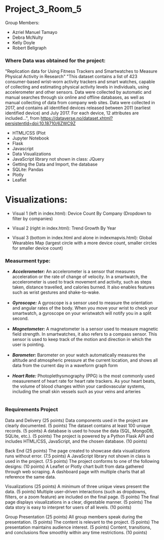 # Project_3_Room_5

Group Members:
- Azriel Manuel Tamayo
- Debra McNulty
- Kelly Doyle
- Robert Bellgraph

### Where Data was obtained for the project: 
"Replication data for Using Fitness Trackers and Smartwatches to Measure Physical Activity in Research"
"This dataset contains a list of 423 consumer-based wrist-worn activity trackers and smart watches, capable of collecting and estimating physical activity levels in individuals, using accelerometer and other sensors. Data were collected by automatic and manual searches through six online and offline databases, as well as manual collecting of data from company web sites. Data were collected in 2017, and contains all identified devices released between 2011 (earliest identified device) and July 2017. For each device, 12 attributes are included...", from https://dataverse.no/dataset.xhtml?persistentId=doi:10.18710/6ZWC9Z

- HTML/CSS (Plot
- Jupyter Notebook
- Flask
- Javascript
- Data Visualizations
- JavaScript library not shown in class: JQuery
- Getting the Data and Import, the database
- SQLite: Pandas 
- Plotly
- Leaflet

# Visualizations: 
- Visual 1 (left in index.html): Device Count By Company (Dropdown to filter by companies)
 
- Visual 2 (right in index.html): Trend Growth By Year 

- Visual 3 (bottom in index.html and alone in indexmapvis.html): Global Wearables Map (largest circle with a more device count, smaller circles for smaller device count)

 ### Measurment type: 
- ***Accelerometer:*** An accelerometer is a sensor that measures acceleration or the rate of change of velocity. In a smartwatch, the accelerometer is used to track movement and activity, such as steps taken, distance travelled, and calories burned. It also enables features such as wrist gestures and shake-to-wake.<br><br/>
- ***Gyroscope:*** A gyroscope is a sensor used to measure the orientation and angular rates of the body. When you move your wrist to check your smartwatch, a gyroscope on your wristwatch will notify you in a split second.<br><br/>
- ***Magnetometer:*** A magnetometer is a sensor used to measure magnetic field strength. In smartwatches, it also refers to a compass sensor. This sensor is used to keep track of the motion and direction in which the user is pointing.<br><br/>
- ***Barometer:*** Barometer on your watch automatically measures the altitude and atmospheric pressure at the current location, and shows all data from the current day in a waveform graph form<br><br/>
- ***Heart Rate:*** Photoplethysmography (PPG) is the most commonly used measurement of heart rate for heart rate trackers. As your heart beats, the volume of blood changes within your cardiovascular systems, including the small skin vessels such as your veins and arteries<br><br/>

### Requirements Project
Data and Delivery (25 points)
Data components used in the project are clearly documented. (5 points)
The dataset contains at least 100 unique records. (5 points)
A database is used to house the data (SQL, MongoDB, SQLite, etc.). (5 points)
The project is powered by a Python Flask API and includes HTML/CSS, JavaScript, and the chosen database. (10 points)

Back End (25 points)
The page created to showcase data visualizations runs without error. (7.5 points)
A JavaScript library not shown in class is used in the project. (7.5 points)
The project conforms to one of the following designs: (10 points)
A Leaflet or Plotly chart built from data gathered through web scraping.
A dashboard page with multiple charts that all reference the same data.

Visualizations (25 points)
A minimum of three unique views present the data. (5 points)
Multiple user-driven interactions (such as dropdowns, filters, or a zoom feature) are included on the final page. (5 points)
The final page displays visualizations in a clear, digestable manner. (5 points)
The data story is easy to interpret for users of all levels. (10 points)

Group Presentation (25 points)
All group members speak during the presentation. (5 points)
The content is relevant to the project. (5 points)
The presentation maintains audience interest. (5 points)
Content, transitions, and conclusions flow smoothly within any time restrictions. (10 points)
